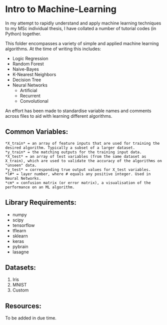 
# Intro to Machine-Learning
In my attempt to rapidly understand and apply machine learning techniques to my MSc individual thesis, I have collated a number of tutorial codes (in Python) together.

This folder encompasses a variety of simple and applied machine learning algorithms. At the time of writing this includes:
* Logic Regression
* Random Forest
* Naive-Bayes
* K-Nearest Neighbors
* Decision Tree
* Neural Networks
	- Artificial
	- Recurrent
	- Convolutional

An effort has been made to standardise variable names and comments across files to aid with learning different algorithms.

## Common Variables:
~~~~
*X_train* = an array of feature inputs that are used for training the desired algorithm. Typically a subset of a larger dataset.
*y_train* = the matching outputs for the training input data.
*X_test* = an array of test variables (from the same dataset as X_train), which are used to validate the accuracy of the algorithms on "unseen" data.
*y_test* = corresponding true output values for X_test variables.
*l#* = layer number, where # equals any positive integer. Used in Neural Networks.
*cm* = confusion matrix (or error matrix), a visualisation of the performance on an ML algorithm.
~~~~

## Library Requirements:
+ numpy
+ scipy
+ tensorflow
+ tflearn
+ sklearn
+ keras
+ pybrain
+ lasagne

## Datasets:
1. Iris
2. MNIST
3. Custom

## Resources:
To be added in due time.
